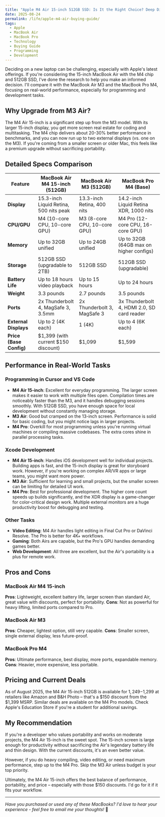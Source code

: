 ```yaml
---
title: "Apple M4 Air 15-inch 512GB SSD: Is It the Right Choice? Deep Dive Comparison"
date: 2025-08-24
permalink: /life/apple-m4-air-buying-guide/
tags:
  - Apple
  - MacBook Air
  - MacBook Pro
  - Technology
  - Buying Guide
  - Programming
  - Development
---
```


Deciding on a new laptop can be challenging, especially with Apple's latest offerings. If you're considering the 15-inch MacBook Air with the M4 chip and 512GB SSD, I've done the research to help you make an informed decision. I'll compare it with the MacBook Air M3 and the MacBook Pro M4, focusing on real-world performance, especially for programming and development tasks.

## Why Upgrade from M3 Air?

The M4 Air 15-inch is a significant step up from the M3 model. With its larger 15-inch display, you get more screen real estate for coding and multitasking. The M4 chip delivers about 20-30% better performance in benchmarks, and you can now run up to two external displays (vs. one on the M3). If you're coming from a smaller screen or older Mac, this feels like a premium upgrade without sacrificing portability.

## Detailed Specs Comparison

| Feature                  | MacBook Air M4 15-inch (512GB) | MacBook Air M3 (512GB) | MacBook Pro M4 (Base) |
|--------------------------|--------------------------------|------------------------|-----------------------|
| **Display**              | 15.3-inch Liquid Retina, 500 nits peak | 13.3-inch Retina, 400 nits | 14.2-inch Liquid Retina XDR, 1000 nits |
| **CPU/GPU**              | M4 (10-core CPU, 10-core GPU) | M3 (8-core CPU, 10-core GPU) | M4 Pro (12-core CPU, 16-core GPU) |
| **Memory**               | Up to 32GB unified | Up to 24GB unified | Up to 32GB (64GB max on higher configs) |
| **Storage**              | 512GB SSD (upgradable to 2TB) | 512GB SSD | 512GB SSD (upgradable) |
| **Battery Life**         | Up to 18 hours video playback | Up to 15 hours | Up to 24 hours |
| **Weight**               | 3.3 pounds | 2.7 pounds | 3.5 pounds |
| **Ports**                | 2x Thunderbolt 4, MagSafe 3, 3.5mm | 2x Thunderbolt 3, MagSafe 3 | 3x Thunderbolt 4, HDMI 2.0, SD card reader |
| **External Displays**    | Up to 2 (4K each) | 1 (4K) | Up to 4 (6K each) |
| **Price (Base Config)**  | $1,399 (with current $150 discount) | $1,099 | $1,599 |

## Performance in Real-World Tasks

### Programming in Cursor and VS Code
- **M4 Air 15-inch**: Excellent for everyday programming. The larger screen makes it easier to work with multiple files open. Compilation times are noticeably faster than the M3, and it handles debugging sessions smoothly. With 512GB SSD, you have enough space for local development without constantly managing storage.
- **M3 Air**: Good but cramped on the 13-inch screen. Performance is solid for basic coding, but you might notice lags in larger projects.
- **M4 Pro**: Overkill for most programming unless you're running virtual machines or compiling massive codebases. The extra cores shine in parallel processing tasks.

### Xcode Development
- **M4 Air 15-inch**: Handles iOS development well for individual projects. Building apps is fast, and the 15-inch display is great for storyboard work. However, if you're working on complex AR/VR apps or large teams, you might want more power.
- **M3 Air**: Sufficient for learning and small projects, but the smaller screen can be limiting for detailed UI work.
- **M4 Pro**: Best for professional development. The higher core count speeds up builds significantly, and the XDR display is a game-changer for color-critical design work. Multiple external monitors are a huge productivity boost for debugging and testing.

### Other Tasks
- **Video Editing**: M4 Air handles light editing in Final Cut Pro or DaVinci Resolve. The Pro is better for 4K+ workflows.
- **Gaming**: Both Airs are capable, but the Pro's GPU handles demanding games better.
- **Web Development**: All three are excellent, but the Air's portability is a plus for remote work.

## Pros and Cons

### MacBook Air M4 15-inch
**Pros**: Lightweight, excellent battery life, larger screen than standard Air, great value with discounts, perfect for portability.
**Cons**: Not as powerful for heavy lifting, limited ports compared to Pro.

### MacBook Air M3
**Pros**: Cheaper, lightest option, still very capable.
**Cons**: Smaller screen, single external display, less future-proof.

### MacBook Pro M4
**Pros**: Ultimate performance, best display, more ports, expandable memory.
**Cons**: Heavier, more expensive, less portable.

## Pricing and Current Deals

As of August 2025, the M4 Air 15-inch 512GB is available for $1,249-$1,299 at retailers like Amazon and B&H Photo – that's a $150 discount from the $1,399 MSRP. Similar deals are available on the M4 Pro models. Check Apple's Education Store if you're a student for additional savings.

## My Recommendation

If you're a developer who values portability and works on moderate projects, the M4 Air 15-inch is the sweet spot. The 15-inch screen is large enough for productivity without sacrificing the Air's legendary battery life and thin design. With the current discounts, it's an even better value.

However, if you do heavy compiling, video editing, or need maximum performance, step up to the M4 Pro. Skip the M3 Air unless budget is your top priority.

Ultimately, the M4 Air 15-inch offers the best balance of performance, portability, and price – especially with those $150 discounts. I'd go for it if it fits your workflow.

---

*Have you purchased or used any of these MacBooks? I'd love to hear your experience - feel free to email me your thoughts!* 📱
